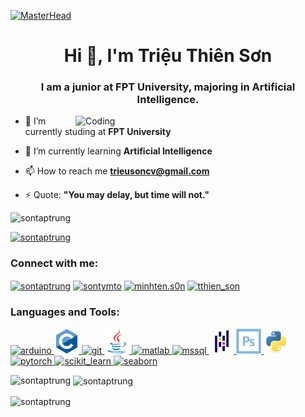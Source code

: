 [![MasterHead](https://media.wired.com/photos/5941ebf7e9030c15ddbcd8c2/master/w_2560%2Cc_limit/1CFAeP1I6qiU-ZMb-O4xyOA.gif)](https://github.com/sontaptrung)
<h1 align="center">Hi 👋, I'm Triệu Thiên Sơn</h1>
<h3 align="center">I am a junior at FPT University, majoring in Artificial Intelligence.</h3>
<img align="right" alt="Coding" width="400" src="https://media.giphy.com/media/v1.Y2lkPTc5MGI3NjExMGViZjBhYWQ4MjhlOWVlMDAyMDQ4MmNhNzU1OTNmMDVmNjBkZmVkNiZjdD1n/qgQUggAC3Pfv687qPC/giphy.gif">

- 🔭 I’m currently studing at  **FPT University**

- 🌱 I’m currently learning **Artificial Intelligence**

- 📫 How to reach me **trieusoncv@gmail.com**

- ⚡ Quote: **"You may delay, but time will not."**


<p align="left"> <img src="https://komarev.com/ghpvc/?username=sontaptrung&label=Profile%20views&color=0e75b6&style=flat" alt="sontaptrung" /> </p>

<p align="left"> <a href="https://github.com/ryo-ma/github-profile-trophy"><img src="https://github-profile-trophy.vercel.app/?username=sontaptrung" alt="sontaptrung" /></a> </p>

<h3 align="left">Connect with me:</h3>
<p align="left">
<a href="https://linkedin.com/in/sontaptrung" target="blank"><img align="center" src="https://raw.githubusercontent.com/rahuldkjain/github-profile-readme-generator/master/src/images/icons/Social/linked-in-alt.svg" alt="sontaptrung" height="30" width="40" /></a>
<a href="https://kaggle.com/sontymto" target="blank"><img align="center" src="https://raw.githubusercontent.com/rahuldkjain/github-profile-readme-generator/master/src/images/icons/Social/kaggle.svg" alt="sontymto" height="30" width="40" /></a>
<a href="https://fb.com/minhten.s0n" target="blank"><img align="center" src="https://raw.githubusercontent.com/rahuldkjain/github-profile-readme-generator/master/src/images/icons/Social/facebook.svg" alt="minhten.s0n" height="30" width="40" /></a>
<a href="https://instagram.com/tthien_son" target="blank"><img align="center" src="https://raw.githubusercontent.com/rahuldkjain/github-profile-readme-generator/master/src/images/icons/Social/instagram.svg" alt="tthien_son" height="30" width="40" /></a>
</p>

<h3 align="left">Languages and Tools:</h3>
<p align="left"> <a href="https://www.arduino.cc/" target="_blank" rel="noreferrer"> <img src="https://cdn.worldvectorlogo.com/logos/arduino-1.svg" alt="arduino" width="40" height="40"/> </a> <a href="https://www.cprogramming.com/" target="_blank" rel="noreferrer"> <img src="https://raw.githubusercontent.com/devicons/devicon/master/icons/c/c-original.svg" alt="c" width="40" height="40"/> </a> <a href="https://git-scm.com/" target="_blank" rel="noreferrer"> <img src="https://www.vectorlogo.zone/logos/git-scm/git-scm-icon.svg" alt="git" width="40" height="40"/> </a> <a href="https://www.java.com" target="_blank" rel="noreferrer"> <img src="https://raw.githubusercontent.com/devicons/devicon/master/icons/java/java-original.svg" alt="java" width="40" height="40"/> </a> <a href="https://www.mathworks.com/" target="_blank" rel="noreferrer"> <img src="https://upload.wikimedia.org/wikipedia/commons/2/21/Matlab_Logo.png" alt="matlab" width="40" height="40"/> </a> <a href="https://www.microsoft.com/en-us/sql-server" target="_blank" rel="noreferrer"> <img src="https://www.svgrepo.com/show/303229/microsoft-sql-server-logo.svg" alt="mssql" width="40" height="40"/> </a> <a href="https://pandas.pydata.org/" target="_blank" rel="noreferrer"> <img src="https://raw.githubusercontent.com/devicons/devicon/2ae2a900d2f041da66e950e4d48052658d850630/icons/pandas/pandas-original.svg" alt="pandas" width="40" height="40"/> </a> <a href="https://www.photoshop.com/en" target="_blank" rel="noreferrer"> <img src="https://raw.githubusercontent.com/devicons/devicon/master/icons/photoshop/photoshop-line.svg" alt="photoshop" width="40" height="40"/> </a> <a href="https://www.python.org" target="_blank" rel="noreferrer"> <img src="https://raw.githubusercontent.com/devicons/devicon/master/icons/python/python-original.svg" alt="python" width="40" height="40"/> </a> <a href="https://pytorch.org/" target="_blank" rel="noreferrer"> <img src="https://www.vectorlogo.zone/logos/pytorch/pytorch-icon.svg" alt="pytorch" width="40" height="40"/> </a> <a href="https://scikit-learn.org/" target="_blank" rel="noreferrer"> <img src="https://upload.wikimedia.org/wikipedia/commons/0/05/Scikit_learn_logo_small.svg" alt="scikit_learn" width="40" height="40"/> </a> <a href="https://seaborn.pydata.org/" target="_blank" rel="noreferrer"> <img src="https://seaborn.pydata.org/_images/logo-mark-lightbg.svg" alt="seaborn" width="40" height="40"/> </a> </p>

<p><img align="left" src="https://github-readme-stats.vercel.app/api/top-langs?username=sontaptrung&show_icons=true&locale=en&layout=compact" alt="sontaptrung" /></p>

<p>&nbsp;<img align="center" src="https://github-readme-stats.vercel.app/api?username=sontaptrung&show_icons=true&locale=en" alt="sontaptrung" /></p>

<p><img align="center" src="https://github-readme-streak-stats.herokuapp.com/?user=sontaptrung&" alt="sontaptrung" /></p>
